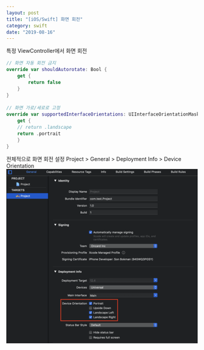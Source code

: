 ```yaml
---
layout: post
title: "[iOS/Swift] 화면 회전"
category: swift
date: "2019-08-16"
---
```


특정 ViewController에서 화면 회전
```swift
// 화면 자동 회전 금지
override var shouldAutorotate: Bool {
	get {
		return false
	}
}
    
// 화면 가로/세로로 고정
override var supportedInterfaceOrientations: UIInterfaceOrientationMask {
	get {
	// return .landscape
	return .portrait
	}
}
```

전체적으로 화면 회전 설정
Project > General > Deployment Info > Device Orientation
![img1](/img/2019-08-16-screen-rotation-1.png)
